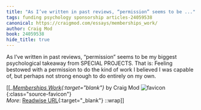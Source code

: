 ```yaml
---
title: "As I’ve written in past reviews, “permission” seems to be ..."
tags: funding psychology sponsorship articles-24059538
canonical: https://craigmod.com/essays/memberships_work/
author: Craig Mod
book: 24059538
hide_title: true
---
```


As I’ve written in past reviews, “permission” seems to be my biggest psychological takeaway from SPECIAL PROJECTS. That is: Feeling bestowed with a permission to do the kind of work I believed I was capable of, but perhaps not strong enough to do entirely on my own.


[[<cite>_[Memberships Work](https://craigmod.com/essays/memberships_work/){:target="_blank"}_</cite> by Craig Mod ![favicon](https://s2.googleusercontent.com/s2/favicons?domain=craigmod.com){:class="source-favicon"}<br>
_More_: [Readwise URL](https://readwise.io/open/470411123){:target="_blank"}
::wrap]]